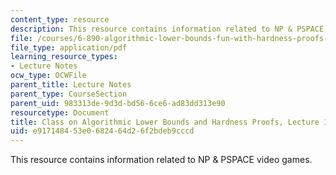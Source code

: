 ```yaml
---
content_type: resource
description: This resource contains information related to NP & PSPACE video games.
file: /courses/6-890-algorithmic-lower-bounds-fun-with-hardness-proofs-fall-2014/e917148453e0682464d26f2bdeb9cccd_MIT6_890F14_L16.pdf
file_type: application/pdf
learning_resource_types:
- Lecture Notes
ocw_type: OCWFile
parent_title: Lecture Notes
parent_type: CourseSection
parent_uid: 983313de-9d3d-bd56-6ce6-ad83dd313e90
resourcetype: Document
title: Class on Algorithmic Lower Bounds and Hardness Proofs, Lecture 16 Notes
uid: e9171484-53e0-6824-64d2-6f2bdeb9cccd
---
```

This resource contains information related to NP & PSPACE video games.


